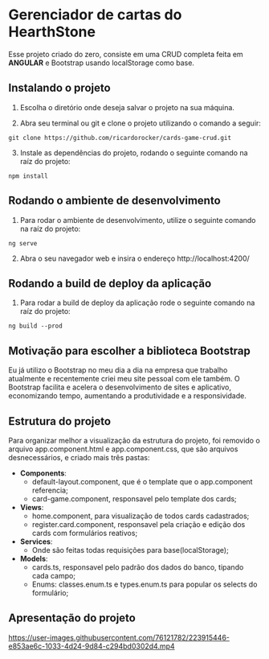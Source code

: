 # Gerenciador de cartas do HearthStone

Esse projeto criado do zero, consiste em uma CRUD completa feita em **ANGULAR** e Bootstrap usando localStorage como base.

## Instalando o projeto
1. Escolha o diretório onde deseja salvar o projeto na sua máquina.

2. Abra seu terminal ou git e clone o projeto utilizando o comando a seguir:
```
git clone https://github.com/ricardorocker/cards-game-crud.git
```
3. Instale as dependências do projeto, rodando o seguinte comando na raíz do projeto:
```
npm install
```

## Rodando o ambiente de desenvolvimento

1. Para rodar o ambiente de desenvolvimento, utilize o seguinte comando na raíz do projeto:
```
ng serve
```
2. Abra o seu navegador web e insira o endereço http://localhost:4200/


## Rodando a build de deploy da aplicação

1. Para rodar a build de deploy da aplicação rode o seguinte comando na raíz do projeto:
```
ng build --prod
```

## Motivação para escolher a biblioteca Bootstrap
Eu já utilizo o Bootstrap no meu dia a dia na empresa que trabalho atualmente e recentemente criei meu site pessoal com ele também. O Bootstrap facilita e acelera o desenvolvimento de sites e aplicativo, economizando tempo, aumentando a produtividade e a responsividade.

## Estrutura do projeto

Para organizar melhor a visualização da estrutura do projeto, foi removido o arquivo app.component.html e app.component.css, que são arquivos desnecessários, e criado mais três pastas:

- **Components**: 
  - default-layout.component, que é o template que o app.component referencia;
  - card-game.component, responsavel pelo template dos cards;
- **Views**: 
  - home.component, para visualização de todos cards cadastrados;
  - register.card.component, responsavel pela criação e edição dos cards com formulários reativos;
- **Services**:
  - Onde são feitas todas requisições para base(localStorage);
- **Models**:
  - cards.ts, responsavel pelo padrão dos dados do banco, tipando cada campo;
  - Enums: classes.enum.ts e types.enum.ts para popular os selects do formulário;

## Apresentação do projeto
https://user-images.githubusercontent.com/76121782/223915446-e853ae6c-1033-4d24-9d84-c294bd0302d4.mp4
